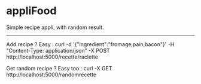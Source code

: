# appliFood

Simple recipe appli, with random result.

-----------------------------------------------

Add recipe ? Easy : 
curl -d '{"ingredient":"fromage,pain,bacon"}' -H "Content-Type: application/json" -X POST http://localhost:5000/recette/raclette


Get random recipe ? Easy too : 
curl  -X GET http://localhost:5000/randomrecette
